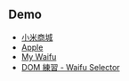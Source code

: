 ## Demo
- [小米商城](https://nekochan.cf/LearnFront-End/demo/mi/)
- [Apple](https://nekochan.cf/LearnFront-End/demo/Apple/)
- [My Waifu](https://nekochan.cf/LearnFront-End/demo/MyWaifu/)
- [DOM 練習 - Waifu Selector](https://nekochan.cf/LearnFront-End/demo/DOM-WaifuSelector/)
